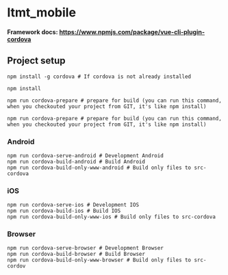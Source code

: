 # ltmt_mobile

#### Framework docs: https://www.npmjs.com/package/vue-cli-plugin-cordova

## Project setup
```
npm install -g cordova # If cordova is not already installed
```
```
npm install
```
```
npm run cordova-prepare # prepare for build (you can run this command, when you checkouted your project from GIT, it's like npm install)
```
```
npm run cordova-prepare # prepare for build (you can run this command, when you checkouted your project from GIT, it's like npm install)
```

### Android
```
npm run cordova-serve-android # Development Android 
npm run cordova-build-android # Build Android 
npm run cordova-build-only-www-android # Build only files to src-cordova 
```

### iOS
```
npm run cordova-serve-ios # Development IOS
npm run cordova-build-ios # Build IOS
npm run cordova-build-only-www-ios # Build only files to src-cordova
```

### Browser
```
npm run cordova-serve-browser # Development Browser
npm run cordova-build-browser # Build Browser
npm run cordova-build-only-www-browser # Build only files to src-cordov
```
